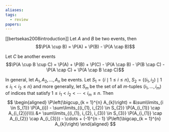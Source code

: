 ```yaml
---
aliases: 
tags:
  - review
papers:
---
```

[[bertsekas2008introduction]]
Let $A$ and $B$ be two events, then
$$\P(A \cup B) = \P(A) + \P(B) - \P(A \cap B)$$

Let $C$ be another events
$$\P(A \cup B \cup C) = \P(A) + \P(B) + \P(C) - \P(A \cap B) - \P(B \cap C) - \P(A \cap C) + \P(A \cap B \cap C)$$

In general, let $A_{1}, A_{2}, \ldots, A_{n}$ be events. Let $S_{1} = \{i \mid 1 \leq i \leq n\}$, $S_{2}= \{(i_{1}, i_{2}) \mid 1 \leq i_{1} < i_{2} \leq n\}$ and more generally, let $S_{m}$ be the set of all $m$-tuples $(i_{1}, \ldots, i_{m})$ of indices that satisfy $1 \leq i_{1} < i_{2} < \cdots < i_{m} \leq n$. Then
$$
\begin{aligned}
\P\left(\bigcup_{k = 1}^{n} A_{k}\right) = &\sum\limits_{i \in S_{1}} \P(A_{i}) - \sum\limits_{(i_{1}, i_{2}) \in S_{2}} \P(A_{i_{1}} \cap A_{i_{2}})\\\\
&+ \sum\limits_{(i_{1}, i_{2}, i_{3}) \in S_{3}} \P(A_{i_{1}} \cap A_{i_{2}} \cap A_{i_{3}}) - \cdots + (-1)^{n - 1} \P\left(\bigcap_{k = 1}^{n} A_{k}\right)
\end{aligned}
$$
